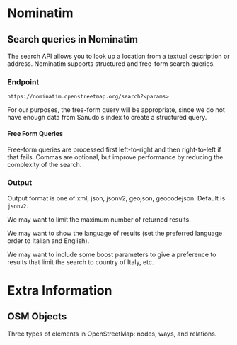 # Nominatim

## Search queries in Nominatim
The search API allows you to look up a location from a textual description or address. Nominatim supports structured and free-form search queries.

### Endpoint
```
https://nominatim.openstreetmap.org/search?<params>
```

For our purposes, the free-form query will be appropriate, since we do not have enough data from Sanudo's index to create a structured query.

#### Free Form Queries
Free-form queries are processed first left-to-right and then right-to-left if that fails. Commas are optional, but improve performance by reducing the complexity of the search.

### Output

Output format is one of xml, json, jsonv2, geojson, geocodejson. Default is ```jsonv2```.

We may want to limit the maximum number of returned results.

We may want to show the language of results (set the preferred language order to Italian and English).

We may want to include some boost parameters to give a preference to results that limit the search to country of Italy, etc.

# Extra Information
OSM Objects
-------
Three types of elements in OpenStreetMap: nodes, ways, and relations.
